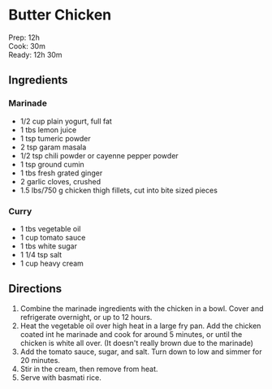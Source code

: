 # Butter Chicken
Prep: 12h  
Cook: 30m  
Ready: 12h 30m  

## Ingredients
### Marinade
* 1/2 cup plain yogurt, full fat
* 1 tbs lemon juice
* 1 tsp tumeric powder
* 2 tsp garam masala
* 1/2 tsp chili powder or cayenne pepper powder
* 1 tsp ground cumin
* 1 tbs fresh grated ginger
* 2 garlic cloves, crushed
* 1.5 lbs/750 g chicken thigh fillets, cut into bite sized pieces

### Curry
* 1 tbs vegetable oil
* 1 cup tomato sauce
* 1 tbs white sugar
* 1 1/4 tsp salt
* 1 cup heavy cream

## Directions
1. Combine the marinade ingredients with the chicken in a bowl. Cover and refrigerate overnight, or up to 12 hours.
2. Heat the vegetable oil over high heat in a large fry pan. Add the chicken coated int he marinade and cook for around 5 minutes, or until the chicken is white all over. (It doesn't really brown due to the marinade)
3. Add the tomato sauce, sugar, and salt. Turn down to low and simmer for 20 minutes.
4. Stir in the cream, then remove from heat.
5. Serve with basmati rice.
